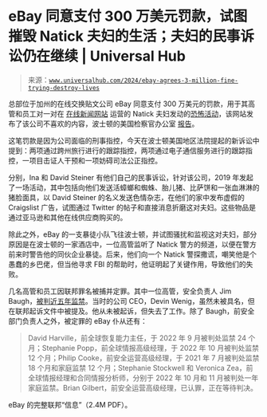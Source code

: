 <!--yml

类别: 未分类

日期: 2024-05-27 14:40:42

-->

# eBay 同意支付 300 万美元罚款，试图摧毁 Natick 夫妇的生活；夫妇的民事诉讼仍在继续 | Universal Hub

> 来源：[`www.universalhub.com/2024/ebay-agrees-3-million-fine-trying-destroy-lives`](https://www.universalhub.com/2024/ebay-agrees-3-million-fine-trying-destroy-lives)

总部位于加州的在线交换贴文公司 eBay 同意支付 300 万美元的罚款，用于其高管和员工对一对在 [在线新闻网站](https://www.ecommercebytes.com) 运营的 Natick 夫妇发动的[恐怖活动](https://www.universalhub.com/2020/feds-allege-ebay-terror-campaign-against-natick)，该网站发布了该公司不喜欢的内容，波士顿的美国检察官办公室 [报告](https://www.justice.gov/usao-ma/pr/ebay-inc-pay-3-million-connection-corporate-cyberstalking-campaign-targeting)。

这笔罚款是因为公司面临的刑事指控，今天在波士顿美国地区法院提起的新诉讼中提到：两项通过跨州旅行进行的跟踪指控，两项通过电子通信服务进行的跟踪指控，一项目击证人干预和一项妨碍司法公正指控。

分别，Ina 和 David Steiner 有他们自己的民事诉讼，针对该公司，2019 年发起了一场活动，其中包括向他们发送活蟑螂和蜘蛛、胎儿猪、比萨饼和一张血淋淋的猪脸面具，以 David Steiner 的名义发送色情杂志，在他们的家中发布虚假的 Craigslist 广告，试图通过 Twitter 的帖子和直接消息折磨这对夫妇。这些物品是通过亚马逊和其他在线供应商购买的。

除此之外，eBay 的一支暴徒小队飞往波士顿，并试图骚扰和监视这对夫妇，部分原因是在波士顿的一家酒店中，一位高管监听了 Natick 警方的频道，以便在警方前来时警告他的同伙企业暴徒。后来，他们向一个 Natick 警探撒谎，嘲笑他是个愚蠢的乡巴佬，但当他寻求 FBI 的帮助时，他证明起了关键作用，导致他们的失败。

几名高管和员工因联邦罪名被捕并定罪。其中一位高管，安全负责人 Jim Baugh，[被判近五年监禁](https://www.universalhub.com/2022/loathsome-ebay-executive-gets-nearly-five-years)。当时的公司 CEO，Devin Wenig，虽然未被具名，但在联邦起诉文件中被提及。他从未被起诉，但失去了工作。除了 Baugh，前安全部门负责人之外，被定罪的 eBay 仆从还有：

> David Harville，前全球恢复能力主任，于 2022 年 9 月被判处监禁 24 个月；Stephanie Popp，前全球情报高级经理，于 2022 年 10 月被判处监禁 12 个月；Philip Cooke，前安全运营高级经理，于 2021 年 7 月被判处监禁 18 个月和家庭监禁 12 个月；Stephanie Stockwell 和 Veronica Zea，前全球情报经理和合同情报分析师，分别于 2022 年 10 月和 11 月被判处一年家庭监禁。Brian Gilbert，前安全运营高级经理，已认罪，正在等待判决。

eBay 的完整联邦“信息”（2.4M PDF）。

